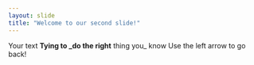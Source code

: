 ```yaml
---
layout: slide
title: "Welcome to our second slide!"
---
```

Your text
**Tying to _do the right** thing you_ know
Use the left arrow to go back!
